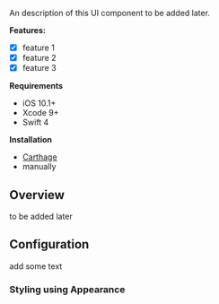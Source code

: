 An description of this UI component to be added later.

**Features:**
- [x] feature 1
- [x] feature 2
- [x] feature 3

**Requirements**
- iOS 10.1+
- Xcode 9+
- Swift 4

**Installation**
- [Carthage](https://github.com/Carthage/Carthage)
- manually

## Overview

to be added later

## Configuration

add some text

### Styling using Appearance


